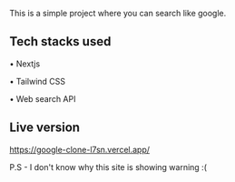 This is a simple project where you can search like google.

## Tech stacks used 

• Nextjs

• Tailwind CSS

• Web search API


## Live version

https://google-clone-l7sn.vercel.app/

P.S - I don't know why this site is showing warning :(

